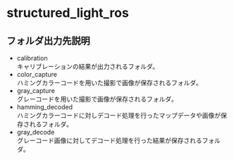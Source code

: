 # structured_light_ros

## フォルダ出力先説明  
- calibration  
キャリブレーションの結果が出力されるフォルダ。
- color_capture  
ハミングカラーコードを用いた撮影で画像が保存されるフォルダ。  
- gray_capture  
グレーコードを用いた撮影で画像が保存されるフォルダ。
- hamming_decoded  
ハミングカラーコードに対しデコード処理を行ったマップデータや画像が保存されるフォルダ。
- gray_decode  
グレーコード画像に対してデコード処理を行った結果が保存されるフォルダ。
